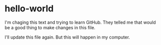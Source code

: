 # hello-world
I'm chaging this text and trying to learn GitHub. They telled me that would be a good thing to make changes in this file.

I'll update this file again. But this will happen in my computer.
